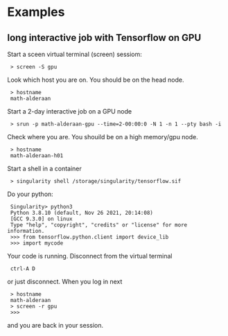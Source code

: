 # Examples 

## long interactive job with Tensorflow on GPU

Start a sceen virtual terminal (screen) sessiom:

     > screen -S gpu 

Look which host you are on. You should be on the head node.

     > hostname
     math-alderaan

Start a 2-day interactive job on a GPU node

     > srun -p math-alderaan-gpu --time=2-00:00:0 -N 1 -n 1 --pty bash -i 

Check where you are. You shouild be on a high memory/gpu node.

     > hostname
     math-alderaan-h01

Start a shell in a container

     > singularity shell /storage/singularity/tensorflow.sif 

Do your python:

     Singularity> python3
     Python 3.8.10 (default, Nov 26 2021, 20:14:08)
     [GCC 9.3.0] on linux
     Type "help", "copyright", "credits" or "license" for more information.
     >>> from tensorflow.python.client import device_lib
     >>> import mycode

Your code is running. Disconnect from the virtual terminal

     ctrl-A D 

or just disconnect. When you log in next 

     > hostname
     math-alderaan
     > screen -r gpu
     >>>

and you are back in your session.

